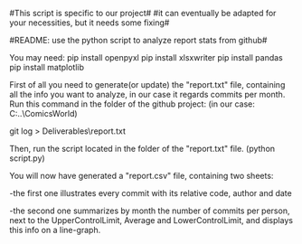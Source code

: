 #This script is specific to our project#
#it can eventually be adapted for your necessities, but it needs some fixing#

#README: use the python script to analyze report stats from github#


You may need:  pip install openpyxl
               pip install xlsxwriter
               pip install pandas
               pip install matplotlib


First of all you need to generate(or update) the "report.txt" file, containing
all the info you want to analyze, in our case it regards commits per month.
Run this command in the folder of the github project:
(in our case: C:\..\ComicsWorld) 

git log > Deliverables\report.txt


Then, run the script located in the folder of the "report.txt" file.
(python script.py)

You will now have generated a "report.csv" file, containing two sheets:

-the first one illustrates every commit with its relative code, author and date

-the second one summarizes by month the number of commits per person, next to 
 the UpperControlLimit, Average and LowerControlLimit, and displays this info on
 a line-graph.